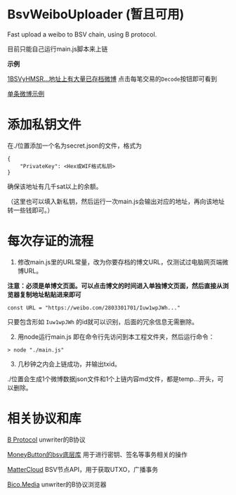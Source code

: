 # BsvWeiboUploader (暂且可用)
 Fast upload a weibo to BSV chain, using B protocol.

目前只能自己运行main.js脚本来上链

**示例**

[1BSVyHMSR...地址上有大量已存档微博](https://whatsonchain.com/address/1BSVyHMSRomQBTQYY5ugcioakawcSKM43F?sort=desc&limit=5&offset=5) 点击每笔交易的`Decode`按钮即可看到

[单条微博示例](https://bico.media/d9a5be58be40bfd83d0ce2bab4b2eec8d2f9619f148f1fa8c97f24a44ddf4c59)

# 添加私钥文件
在./位置添加一个名为secret.json的文件，格式为
```
{
    "PrivateKey": <Hex或WIF格式私钥>
}
```

确保该地址有几千sat以上的余额。

（这里也可以填入新私钥，然后运行一次main.js会输出对应的地址，再向该地址转一些钱即可。）

# 每次存证的流程

1. 修改main.js里的URL常量，改为你要存档的博文URL，仅测试过电脑网页端微博URL。

**注意：必须是单博文页面。可以点击博文的时间进入单独博文页面，然后直接从浏览器复制地址粘贴进来即可**

```
const URL = "https://weibo.com/2803301701/Iuw1wpJWh..."
```

只要包含形如 `Iuw1wpJWh` 的id就可以识别，后面的冗余信息无需删除。

2. 用node运行main.js
即在命令行先访问到本工程文件夹，然后运行命令：
```
> node "./main.js"
```

3. 几秒钟之内会上链成功，并输出txid。

./位置会生成1个微博数据json文件和1个上链内容md文件，都是temp...开头，可以删除。


# 相关协议和库

[B Protocol](https://github.com/unwriter/B) unwriter的B协议

[MoneyButton的bsv底层库](https://docs.moneybutton.com) 用于进行密钥、签名等事务相关的操作

[MatterCloud](https://www.mattercloud.net) BSV节点API，用于获取UTXO，广播事务

[Bico.Media](https://bico.media) unwriter的B协议浏览器